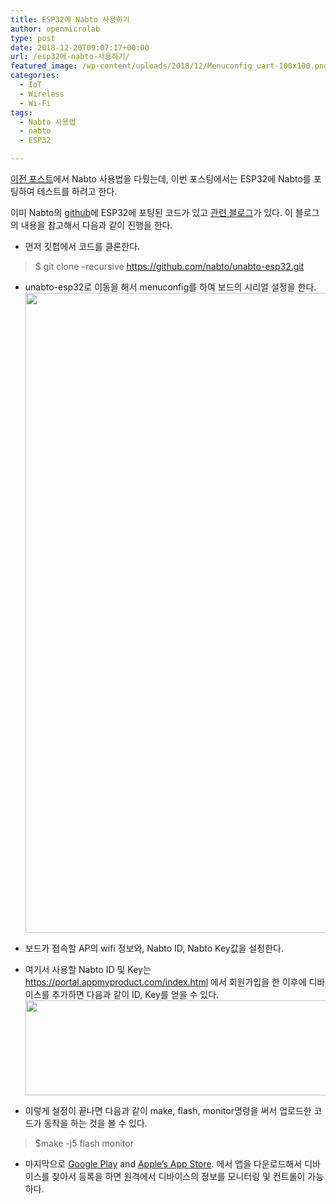 ```yaml
---
title: ESP32에 Nabto 사용하기
author: openmicrolab
type: post
date: 2018-12-20T09:07:17+00:00
url: /esp32에-nabto-사용하기/
featured_image: /wp-content/uploads/2018/12/Menuconfig_uart-100x100.png
categories:
  - IoT
  - Wireless
  - Wi-Fi
tags:
  - Nabto 사용법
  - nabto
  - ESP32

---
```

[이전 포스트][1]에서 Nabto 사용법을 다뤘는데, 이번 포스팅에서는 ESP32에 Nabto를 포팅하여 테스트를 하려고 한다.

이미 Nabto의 [github][2]에 ESP32에 포팅된 코드가 있고 [관련 블로그][3]가 있다. 이 블로그의 내용을 참고해서 다음과 같이 진행을 한다.

  * 먼저 깃헙에서 코드를 클론한다.

<blockquote class="wp-block-quote">
  <p>
    $ git clone &#8211;recursive <a href="https://github.com/nabto/unabto-esp32.git">https://github.com/nabto/unabto-esp32.git</a>
  </p>
</blockquote>

  * unabto-esp32로 이동을 해서 menuconfig를 하여 보드의 시리얼 설정을 한다.<img loading="lazy" width="981" height="1024" class="wp-image-4498" src="/images/2018/12/Menuconfig_uart-981x1024.png" alt="" data-id="4498" data-link="http://openmicrolab.com/?attachment_id=4498" srcset="/images/2018/12/Menuconfig_uart-981x1024.png 981w, /images/2018/12/Menuconfig_uart-287x300.png 287w, /images/2018/12/Menuconfig_uart-768x802.png 768w, /images/2018/12/Menuconfig_uart.png 1684w" sizes="(max-width: 981px) 100vw, 981px" />

  * 보드가 접속할 AP의 wifi 정보와, Nabto ID, Nabto Key값을 설정한다.

  * 여기서 사용할 Nabto ID 및 Key는 <a href="https://portal.appmyproduct.com/index.html" target="_blank" rel="noreferrer noopener" aria-label="https://portal.appmyproduct.com/index.html (opens in a new tab)">https://portal.appmyproduct.com/index.html</a> 에서 회원가입을 한 이후에 디바이스를 추가하면 다음과 같이 ID, Key를 얻을 수 있다.<img loading="lazy" width="1024" height="152" class="wp-image-4501" src="/images/2018/12/Nabto_id_key-1-1024x152.png" alt="" data-id="4501" data-link="http://openmicrolab.com/?attachment_id=4501" srcset="/images/2018/12/Nabto_id_key-1-1024x152.png 1024w, /images/2018/12/Nabto_id_key-1-300x44.png 300w, /images/2018/12/Nabto_id_key-1-768x114.png 768w" sizes="(max-width: 1024px) 100vw, 1024px" />

  * 이렇게 설정이 끝나면 다음과 같이 make, flash, monitor명령을 써서 업로드한 코드가 동작을 하는 것을 볼 수 있다.

<blockquote class="wp-block-quote">
  <p>
    $make -j5 flash monitor
  </p>
</blockquote>

  * 마지막으로 [Google Play][4] and [Apple&#8217;s App Store][5]. 에서 앱을 다운로드해서 디바이스를 찾아서 등록을 하면 원격에서 디바이스의 정보를 모니터링 및 컨트롤이 가능하다.

 [1]: http://openmicrolab.com/nabto-사용법/
 [2]: https://github.com/nabto/unabto-esp32
 [3]: https://www.nabto.com/secure-p2p-remote-control-of-esp32-wifi-freertos-based-module-with-appmyproduct/
 [4]: https://play.google.com/store/apps/details?id=com.ionicframework.nabtoionicstarter&hl=en
 [5]: https://itunes.apple.com/us/app/appmyproduct-heat-control-client/id1213447922